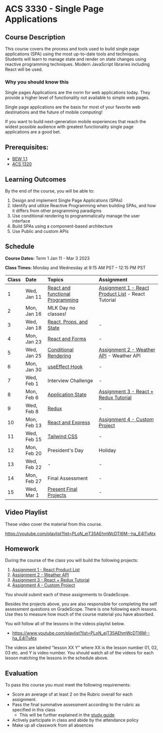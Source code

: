 # ACS 3330 - Single Page Applications

<!-- | Course Section | Instructor | Slack Channel | Course Website | Instructor 1-on-1 | Tracker |
| :---: | :---: | :---: | :---: | :---: | :---: |
| A | **@mitchell** | `#few-2-3` | [make.sc/few2.3](https://make.sc/few2.3) | [Virtual Office](https://make.sc/mitchell-zoom) | [GradeScope](https://www.gradescope.com) | -->

## Course Description

This course covers the process and tools used to build single page applications (SPA) using the most up-to-date tools and techniques. Students will learn to manage state and render on state changes using reactive programming techniques. Modern JavaScript libraries including React will be used.

### Why you should know this

Single pages Applications are the norm for web applications today. They provide a higher level of functionality not available to simple web pages.

Single page applications are the basis for most of your favorite web destinations and the future of mobile computing!

If you want to build next-generation mobile experiences that reach the widest possible audience with greatest functionality single page applications are a good bet.

## Prerequisites:  

- [BEW 1.1](https://github.com/Make-School-Courses/BEW-1.1-RESTful-and-Resourceful-MVC-Architecture)
- [ACS 1320](https://github.com/Tech-at-DU/ACS-1320-JavaScript-Foundations)

<!-- ## Course Specifics

**Course Delivery**: online | 7 weeks | 14 sessions

**Course Credits**: 3 units | 37.5 Seat Hours | 75 Total Hours -->

## Learning Outcomes

By the end of the course, you will be able to:

1. Design and implement Single Page Applications (SPAs)
1. Identify and utilize Reactive Programming when building SPAs, and how it differs from other programming paradigms
1. Use conditional rendering to programmatically manage the user interface
1. Build SPAs using a component-based architecture
1. Use Public and custom APIs

## Schedule

**Course Dates:** Term 1 Jan 11 - Mar 3 2023

**Class Times:** Monday and Wednesday at 9:15 AM PST – 12:15 PM PST

<!-- Hybrid sections are a mixture of online and in person components.  In person sessions include labs and group work as noted on your schedule.  These sections will run according to the Hybrid Delivery Policy: [make.sc/hybrid-delivery-policy](make.sc/hybrid-delivery-policy) -->

| Class | Date | Topics | Assignment |
|:------|:-----|:-------|:-----------|
|  1 | Wed, Jan 11 | [React and functional Programming] | [Assignment 1 - React Product List] - React Tutorial |
|  2 | Mon, Jan 16 | MLK Day no classes! |
|  3 | Wed, Jan 18 | [React, Props, and State] | - |
|  4 | Mon, Jan 23 | [React and Forms] | - |
|  5 | Wed, Jan 25 | [Conditional Rendering] | [Assignment 2 - Weather API] - Weather API |
|  6 | Mon, Jan 30 | [useEffect Hook] | - |
|  7 | Wed, Feb  1 | Interview Challenge | - |
|  8 | Mon, Feb  6 | [Application State] | [Assignment 3 - React + Redux Tutorial] |
|  9 | Wed, Feb  8 | [Redux] | - |
| 10 | Mon, Feb 13 | [React and Express] | [Assignment 4 - Custom Project] |
| 11 | Wed, Feb 15 | [Tailwind CSS] | - |
| 12 | Mon, Feb 20 | President's Day | Holiday |
| 13 | Wed, Feb 22 | - | - | 
| 14 | Mon, Feb 27 | Final Assessment | - |
| 15 | Wed, Mar  1 | [Present Final Projects] | - |

[React and functional Programming]: Lessons/lesson-01.md
[React, Props, and State]: Lessons/lesson-02.md
[React and Forms]: Lessons/lesson-03.md
[React Lab]: Lessons/lesson-04.md
[Conditional Rendering]: Lessons/lesson-05.md
[Callbacks and Promises]: Lessons/lesson-06.md
[Making Network Requests]: Lessons/lesson-07.md
[Application State]: Lessons/lesson-08.md
[Redux]: Lessons/lesson-09.md
[Redux Part 2]: Lessons/lesson-10.md
[React and Express]: Lessons/react-express.md
[useEffect Hook]: Lessons/lesson-11.md
[Present Final Projects]: Lessons/lesson-12.md
[Tailwind CSS]: Lessons/tailwind.ms

[Lab 01]: Lessons/lab-01.md
[Lab 02]: Lessons/lab-02.md
[Lab 03]: Lessons/lab-03.md
[Lab 04]: Lessons/lab-04.md

[Assignment 1 - React Product List]: Assignments/Assignment-01.md
[Assignment 2 - Weather API]: Assignments/Assignment-02.md
[Assignment 3 - React + Redux Tutorial]: Assignments/Assignment-03.md
[Assignment 4 - Custom Project]: Assignments/Assignment-04.md

## Video Playlist

These video cover the material from this course.

https://youtube.com/playlist?list=PLoN_ejT35AEhmWcDTI6M--ha_E4lTyAtx

## Homework

During the course of the class you will build the following projects: 

1. [Assignment 1 - React Product List](Assignments/Assignment-01.md)
2. [Assignment 2 - Weather API](Assignments/Assignment-02.md)
3. [Assignment 3 - React + Redux Tutorial](Assignments/Assignment-03.md)
4. [Assignment 4 - Custom Project](Assignments/Assignment-04.md)

You should submit each of these assignments to GradeScope. 

Besides the projects above, you are also responsible for completing the self assessment questions on GradeScope. There is one following each lessons. Use thes to measure how much of the course material you have absorbed. 

You will follow all of the lessons in the videos playlist below. 

- https://www.youtube.com/playlist?list=PLoN_ejT35AEhmWcDTI6M--ha_E4lTyAtx

The videos are labeled "lesson XX Y" where XX is the lesson number 01, 02, 03 etc. and Y is video number. You should watch all of the videos for each lesson matching the lessons in the schedule above. 

## Evaluation
To pass this course you must meet the following requirements:

- Score an average of at least 2 on the Rubric overall for each assignment. 
- Pass the final summative assessment according to the rubric as specified in this class
    - This will be further explained in the [study guide](study-guide.md)
- Actively participate in class and abide by the attendance policy
- Make up all classwork from all absences

<!-- ##  Information Resources

Any additional resources you may need (online books, etc.) can be found here. You can also find additional resources through the library linked below:

- [make.sc/library](http://make.sc/library) -->

<!-- ## Make School Course Policies

- [Program Learning Outcomes](https://make.sc/program-learning-outcomes) - What you will achieve after finishing Make School, all courses are designed around these outcomes.
- [Grading System](https://make.sc/grading-system) - How grading is done at Make School
- [Diversity and Inclusion Statement](https://make.sc/diversity-and-inclusion-statement) - Learn about Diversity and Inclusion at Make School
- [Academic Honesty](https://make.sc/academic-honesty-policy) - Our policies around plagerism, cheating, and other forms of academic misconduct 
- [Attendance Policy](https://make.sc/attendance-policy) - What we expect from you in terms of attendance for all classes at Make School
- [Course Credit Policy](https://make.sc/course-credit-policy) - Our policy for how you obtain credit for your courses
- [Disability Services (Academic Accommodations)](https://make.sc/disability-services) - Services and accommodations we provide for students
- [Student Handbook](https://make.sc/student-handbook) - Guidelines, policies, and resources for all Make School students -->
